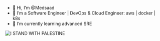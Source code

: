 - 👋 Hi, I’m @Medsaad
- 👀 I’m a Software Engineer | DevOps & Cloud Engineer: aws | docker | k8s
- 🌱 I’m currently learning advanced SRE

![I STAND WITH PALESTINE](https://img.shields.io/badge/I_STAND_WITH_PALESTINE-%F0%9F%87%B5%F0%9F%87%B8%20Tech_For_Palestine-D83838?labelColor=01B861&color=D83838&link=https%3A%2F%2Ftechforpalestine.org%2Flearn-more)
